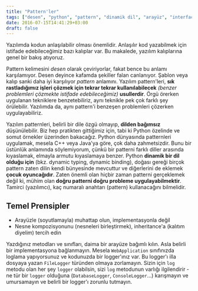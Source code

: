 ```yaml
---
title: "Pattern'ler"
tags: ["desen", "python", "pattern", "dinamik dil", "arayüz", "interface", "soyutlama", "abstraction"]
date: 2016-07-15T14:41:29+03:00
draft: false
---
```


Yazılımda kodun anlaşılabilir olması önemlidir. Anlaşılır kod yazabilmek için istifade edebileceğimiz bazı kalıplar var. Bu makalede, yazılım kalıplarına genel bir bakış atıyoruz.

Pattern kelimesini *desen* olarak çeviriyorlar, fakat bence bu anlamı karşılamıyor.
Desen deyince kafamda şekiller falan canlanıyor.
Şablon veya kalıp sanki daha iyi karşılıyor *pattern* anlamını.
Yazılım pattern'leri, **sık rastladığımız işleri çözmek için tekrar tekrar kullanılabilecek** *(benzer problemleri çözmekte istifade edebileceğimiz)* **usullerdir**.
Örgü örerken uygulanan tekniklere benzetebiliriz, aynı teknikle pek çok farklı şey örülebilir.
Yazılımda da, aynı pattern'i benzeşen problemleri çözerken uygulayabiliriz.

Yazılım patternleri, belirli bir dile özgü olmayıp, **dilden bağımsız** düşünülebilir.
Biz hep pratikten gittiğimiz için, tabi ki Python özelinde ve somut örnekler üzerinden bakacağız.
Python dünyasında patternleri uygulamak, mesela C++ veya Java'ya göre, çok daha zahmetsizdir.
Bunu bir üstünlük anlamında söylemiyorum, çünkü bir patterni farklı diller arasında kıyaslamak, elmayla armutu kıyaslamaya benzer.
Python **dinamik bir dil olduğu için** (bkz. dynamic typing, dynamic binding), doğası gereği birçok pattern zaten dilin kendi bünyesinde mevcuttur ve diğerlerini de eklemek **çocuk oyuncağıdır**.
Zaten önemli olan hiçbir zaman patterni gerçeklemek değil ki, mühim olan **doğru patterni doğru probleme uygulayabilmektir**.
Tamirci (yazılımcı), kaç numaralı anahtarı (pattern) kullanacağını bilmelidir.

Temel Prensipler
----------------

* Arayüzle (soyutlamayla) muhattap olun, implementasyonla değil
* Nesne kompozisyonunu (nesneleri birleştirmek), inheritance'a (kalıtım diyelim) tercih edin

Yazdığınız metodları ve sınıfları, daima bir arayüze bağımlı kılın.
Asla belirli bir implementasyona bağlanmayın.
Mesela `WebApplication` sınıfınızda loglama yapıyorsunuz ve kodunuzda bir logger'ınız var.
Bu logger'ı illa dosyaya yazan `FileLogger` türünden olmaya zorlamayın.
Sizin için `log` metodu olan her şey `logger` olabilsin, sizi `log` metodunun varlığı ilgilendirir - ne tür bir `logger` olduğuna (`DatabaseLogger`, `ConsoleLogger`...) karışmayın ve umursamayın ve belirli bir logger'ı zorunlu tutmayın.

